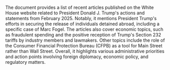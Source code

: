 The document provides a list of recent articles published on the White House website related to President Donald J. Trump's actions and statements from February 2025. Notably, it mentions President Trump's efforts in securing the release of individuals detained abroad, including a specific case of Marc Fogel. The articles also cover economic topics, such as fraudulent spending and the positive reception of Trump's Section 232 tariffs by industry members and lawmakers. Other topics include the role of the Consumer Financial Protection Bureau (CFPB) as a tool for Main Street rather than Wall Street. Overall, it highlights various administrative priorities and action points involving foreign diplomacy, economic policy, and regulatory matters.